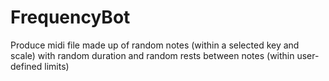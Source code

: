 # FrequencyBot
Produce midi file made up of random notes (within a selected key and scale) with random duration and random rests between notes (within user-defined limits)
